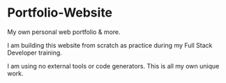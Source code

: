 # Portfolio-Website
My own personal web portfolio &amp; more.

I am building this website from scratch as practice during my Full Stack Developer training.

I am using no external tools or code generators. This is all my own unique work.
